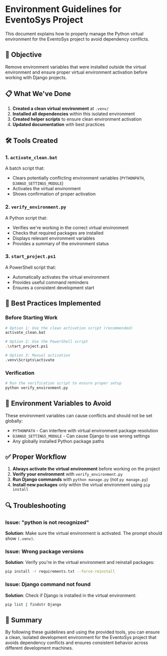 # Environment Guidelines for EventoSys Project

This document explains how to properly manage the Python virtual environment for the EventoSys project to avoid dependency conflicts.

## 🎯 Objective

Remove environment variables that were installed outside the virtual environment and ensure proper virtual environment activation before working with Django projects.

## 📋 What We've Done

1. **Created a clean virtual environment** at `.venv/`
2. **Installed all dependencies** within this isolated environment
3. **Created helper scripts** to ensure clean environment activation
4. **Updated documentation** with best practices

## 🛠️ Tools Created

### 1. `activate_clean.bat`
A batch script that:
- Clears potentially conflicting environment variables (`PYTHONPATH`, `DJANGO_SETTINGS_MODULE`)
- Activates the virtual environment
- Shows confirmation of proper activation

### 2. `verify_environment.py`
A Python script that:
- Verifies we're working in the correct virtual environment
- Checks that required packages are installed
- Displays relevant environment variables
- Provides a summary of the environment status

### 3. `start_project.ps1`
A PowerShell script that:
- Automatically activates the virtual environment
- Provides useful command reminders
- Ensures a consistent development start

## 🔄 Best Practices Implemented

### Before Starting Work
```bash
# Option 1: Use the clean activation script (recommended)
activate_clean.bat

# Option 2: Use the PowerShell script
.\start_project.ps1

# Option 3: Manual activation
.venv\Scripts\activate
```

### Verification
```bash
# Run the verification script to ensure proper setup
python verify_environment.py
```

## 🚫 Environment Variables to Avoid

These environment variables can cause conflicts and should not be set globally:

- `PYTHONPATH` - Can interfere with virtual environment package resolution
- `DJANGO_SETTINGS_MODULE` - Can cause Django to use wrong settings
- Any globally installed Python package paths

## ✅ Proper Workflow

1. **Always activate the virtual environment** before working on the project
2. **Verify your environment** with `verify_environment.py`
3. **Run Django commands** with `python manage.py` (not `py manage.py`)
4. **Install new packages** only within the virtual environment using `pip install`

## 🔍 Troubleshooting

### Issue: "python is not recognized"
**Solution**: Make sure the virtual environment is activated. The prompt should show `(.venv)`.

### Issue: Wrong package versions
**Solution**: Verify you're in the virtual environment and reinstall packages:
```bash
pip install -r requirements.txt --force-reinstall
```

### Issue: Django command not found
**Solution**: Check if Django is installed in the virtual environment:
```bash
pip list | findstr Django
```

## 📝 Summary

By following these guidelines and using the provided tools, you can ensure a clean, isolated development environment for the EventoSys project that avoids dependency conflicts and ensures consistent behavior across different development machines.